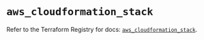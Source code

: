# `aws_cloudformation_stack`

Refer to the Terraform Registry for docs: [`aws_cloudformation_stack`](https://registry.terraform.io/providers/hashicorp/aws/5.36.0/docs/resources/cloudformation_stack).
